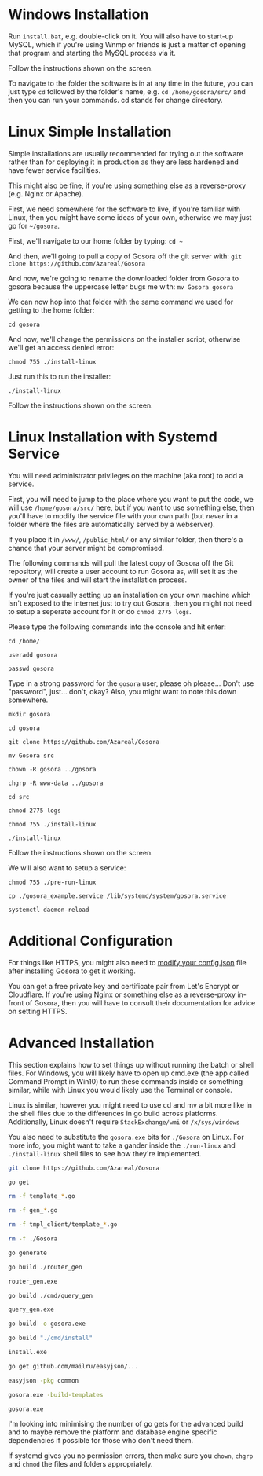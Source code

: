 # Windows Installation

Run `install.bat`, e.g. double-click on it. You will also have to start-up MySQL, which if you're using Wnmp or friends is just a matter of opening that program and starting the MySQL process via it.

Follow the instructions shown on the screen.

To navigate to the folder the software is in at any time in the future, you can just type `cd` followed by the folder's name, e.g. `cd /home/gosora/src/` and then you can run your commands. cd stands for change directory.


# Linux Simple Installation

Simple installations are usually recommended for trying out the software rather than for deploying it in production as they are less hardened and have fewer service facilities.

This might also be fine, if you're using something else as a reverse-proxy (e.g. Nginx or Apache).

First, we need somewhere for the software to live, if you're familiar with Linux, then you might have some ideas of your own, otherwise we may just go for `~/gosora`.

First, we'll navigate to our home folder by typing: `cd ~`

And then, we'll going to pull a copy of Gosora off the git server with: `git clone https://github.com/Azareal/Gosora`

And now, we're going to rename the downloaded folder from Gosora to gosora because the uppercase letter bugs me with: `mv Gosora gosora`

We can now hop into that folder with the same command we used for getting to the home folder:

`cd gosora`

And now, we'll change the permissions on the installer script, otherwise we'll get an access denied error:

`chmod 755 ./install-linux`

Just run this to run the installer:

`./install-linux`

Follow the instructions shown on the screen.


# Linux Installation with Systemd Service

You will need administrator privileges on the machine (aka root) to add a service.

First, you will need to jump to the place where you want to put the code, we will use `/home/gosora/src/` here, but if you want to use something else, then you'll have to modify the service file with your own path (but *never* in a folder where the files are automatically served by a webserver).

If you place it in `/www/`, `/public_html/` or any similar folder, then there's a chance that your server might be compromised.

The following commands will pull the latest copy of Gosora off the Git repository, will create a user account to run Gosora as, will set it as the owner of the files and will start the installation process.

If you're just casually setting up an installation on your own machine which isn't exposed to the internet just to try out Gosora, then you might not need to setup a seperate account for it or do `chmod 2775 logs`.

Please type the following commands into the console and hit enter:

`cd /home/`

`useradd gosora`

`passwd gosora`

Type in a strong password for the `gosora` user, please oh please... Don't use "password", just... don't, okay? Also, you might want to note this down somewhere.

`mkdir gosora`

`cd gosora`

`git clone https://github.com/Azareal/Gosora`

`mv Gosora src`

`chown -R gosora ../gosora`

`chgrp -R www-data ../gosora`

`cd src`

`chmod 2775 logs`

`chmod 755 ./install-linux`

`./install-linux`

Follow the instructions shown on the screen.

We will also want to setup a service:

`chmod 755 ./pre-run-linux`

`cp ./gosora_example.service /lib/systemd/system/gosora.service`

`systemctl daemon-reload`


# Additional Configuration

For things like HTTPS, you might also need to [modify your config.json](https://github.com/Azareal/Gosora/blob/master/docs/configuration.md) file after installing Gosora to get it working.

You can get a free private key and certificate pair from Let's Encrypt or Cloudflare.
If you're using Nginx or something else as a reverse-proxy in-front of Gosora, then you will have to consult their documentation for advice on setting HTTPS.


# Advanced Installation

This section explains how to set things up without running the batch or shell files. For Windows, you will likely have to open up cmd.exe (the app called Command Prompt in Win10) to run these commands inside or something similar, while with Linux you would likely use the Terminal or console.

Linux is similar, however you might need to use cd and mv a bit more like in the shell files due to the differences in go build across platforms. Additionally, Linux doesn't require `StackExchange/wmi` or `/x/sys/windows`

You also need to substitute the `gosora.exe` bits for `./Gosora` on Linux. For more info, you might want to take a gander inside the `./run-linux` and `./install-linux` shell files to see how they're implemented.

```bash
git clone https://github.com/Azareal/Gosora

go get

rm -f template_*.go

rm -f gen_*.go

rm -f tmpl_client/template_*.go

rm -f ./Gosora

go generate

go build ./router_gen

router_gen.exe

go build ./cmd/query_gen

query_gen.exe

go build -o gosora.exe

go build "./cmd/install"

install.exe

go get github.com/mailru/easyjson/...

easyjson -pkg common

gosora.exe -build-templates

gosora.exe
```

I'm looking into minimising the number of go gets for the advanced build and to maybe remove the platform and database engine specific dependencies if possible for those who don't need them.

If systemd gives you no permission errors, then make sure you `chown`, `chgrp` and `chmod` the files and folders appropriately.
